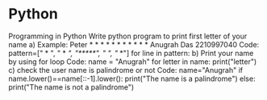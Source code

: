 # Python
Programming in Python
Write python program to print first letter of your name 
a) Example: Peter
               *      *
               *             *
               *              *
               *      *
               *
               *
               *
Anugrah Das 2210997040
Code:
pattern=["  *  ",
         " *  *",
         "*****",
         "*   *",
         "*   *"]
for line in pattern:
b) Print your name by using for loop
Code:
name = "Anugrah"
for letter in name:
    print("letter")
c) check the user name is palindrome or not
Code:
name="Anugrah"
if name.lower()==name[::-1].lower():
    print("The name is a palindrome")
else:
    print("The name is not a palindrome")
